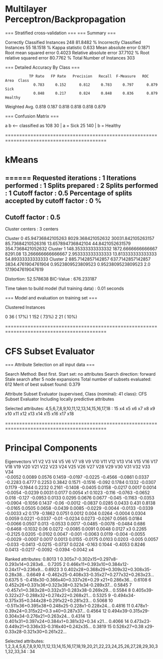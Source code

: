 # Multilayer Perceptron/Backpropagation
=== Stratified cross-validation ===
=== Summary ===

Correctly Classified Instances         248               81.8482 %
Incorrectly Classified Instances        55               18.1518 %
Kappa statistic                          0.633 
Mean absolute error                      0.1871
Root mean squared error                  0.4023
Relative absolute error                 37.7102 %
Root relative squared error             80.7762 %
Total Number of Instances              303     

=== Detailed Accuracy By Class ===

               TP Rate   FP Rate   Precision   Recall  F-Measure   ROC Area  Class
                 0.783     0.152      0.812     0.783     0.797      0.879    Sick
                 0.848     0.217      0.824     0.848     0.836      0.879    Healthy
Weighted Avg.    0.818     0.187      0.818     0.818     0.818      0.879

=== Confusion Matrix ===

   a   b   <-- classified as
 108  30 |   a = Sick
  25 140 |   b = Healthy

==========================================================================================
# kMeans
======
Requested iterations            : 1
Iterations performed            : 1
Splits prepared                 : 2
Splits performed                : 1
Cutoff factor                   : 0.5
Percentage of splits accepted 
by cutoff factor                : 0 %
------
Cutoff factor                   : 0.5
------

Cluster centers                 : 3 centers

Cluster 0
            45.94736842105263 8029.368421052632 30031.842105263157 85.73684210526316 13.657894736842104 44.8421052631579 354.7368421052632
Cluster 1
            148.35333333333332 1872.6666666666667 8291.08 13.266666666666667 2.953333333333333 13.813333333333333 54.89333333333333
Cluster 2
            885.7142857142857 637.7142857142857 3834.4761904761904 0.9523809523809523 0.9523809523809523 2.0 17.19047619047619

Distortion: 52.578638
BIC-Value : 676.233187


Time taken to build model (full training data) : 0.01 seconds

=== Model and evaluation on training set ===

Clustered Instances

0       36 ( 17%)
1      152 ( 73%)
2       21 ( 10%)

==========================================================================================
# CFS Subset Evaluator
=== Attribute Selection on all input data ===

Search Method:
	Best first.
	Start set: no attributes
	Search direction: forward
	Stale search after 5 node expansions
	Total number of subsets evaluated: 612
	Merit of best subset found:    0.379

Attribute Subset Evaluator (supervised, Class (nominal): 41 class):
	CFS Subset Evaluator
	Including locally predictive attributes

Selected attributes: 4,5,6,7,8,9,10,11,12,13,14,15,16,17,18 : 15
                     x4
                     x5
                     x6
                     x7
                     x8
                     x9
                     x10
                     x11
                     x12
                     x13
                     x14
                     x15
                     x16
                     x17
                     x18
                      
==========================================================================================
# Principal Components 
Eigenvectors
 V1	 V2	 V3	 V4	 V5	 V6	 V7	 V8	 V9	 V10	 V11	 V12	 V13	 V14	 V15	 V16	 V17	 V18	 V19	 V20	 V21	 V22	 V23	 V24	 V25	 V26	 V27	 V28	 V29	 V30	 V31	 V32	 V33	 V34	
-0.0052	 0.0089	 0.0576	 0.1459	-0.0197	-0.0225	-0.4566	-0.0861	 0.0337	-0.2283	 0.4777	 0.2253	 0.3842	 0.1571	-0.1516	-0.092 	 0.1784	 0.1332	-0.0307	 0.1179	-0.1944	 0.2232	 0.2161	-0.1408	-0.0405	 0.0158	-0.0217	 0.0017	 0.0014	-0.0054	-0.0239	 0.0031	 0.0177	 0.0054	x1
 0.1023	-0.116 	-0.0763	-0.0652	 0.018 	-0.127 	-0.0953	 0.0133	 0.0295	 0.0676	 0.0677	-0.045 	-0.1163	-0.0353	-0.0904	-0.1056	 0.1437	-0.06  	-0.0012	-0.0837	 0.0285	 0.0433	 0.431 	 0.8138	-0.0165	 0.0505	 0.0658	-0.0439	 0.0085	-0.0229	-0.0044	-0.0133	-0.0339	-0.0033	x2
 0.179 	-0.1862	 0.0751	 0.0012	 0.004 	 0.0264	-0.0004	 0.0304	 0.0059	 0.0221	-0.0337	-0.01  	-0.0234	 0.0273	-0.0267	 0.0565	 0.0184	-0.0066	 0.0507	 0.013 	-0.0533	 0.0017	-0.0485	-0.0078	-0.0484	 0.686 	-0.6468	-0.1032	 0.06  	 0.0272	-0.0085	 0.0091	 0.0048	 0.0127	x3
 0.2265	-0.2125	 0.0205	-0.0102	 0.0047	-0.001 	-0.0063	 0.0119	-0.004 	-0.0055	-0.0029	-0.0007	 0.0017	 0.0013	 0.0155	-0.0175	 0.0103	 0.0203	-0.005 	 0.0057	-0.033 	-0.0413	-0.0215	-0.0737	 0.0224	-0.163 	 0.1044	-0.4053	 0.8246	 0.0413	-0.0217	-0.0092	-0.0394	-0.0042	x4


Ranked attributes:
 0.8013    1 0.305x7-0.302x15+0.297x8-0.293x14+0.283x6...
 0.7205    2 0.466x11+0.393x10+0.384x12-0.24x17+0.236x9...
 0.6923    3 0.402x28+0.368x29+0.309x32+0.308x35-0.28x38...
 0.6649    4 -0.462x25-0.408x33-0.35x27+0.277x32+0.263x23...
 0.6375    5 -0.418x30-0.366x40+0.337x26+0.29 x21+0.286x36...
 0.6108    6 0.452x26+0.331x36+0.323x38+0.321x34-0.289x37...
 0.5845    7 -0.457x1+0.383x28+0.332x31-0.283x38-0.269x29...
 0.5584    8 0.405x39-0.322x27-0.288x32+0.274x22+0.268x21...
 0.5325    9 -0.494x34-0.375x35+0.344x28+0.291x22+0.281x23...
 0.5068   10 -0.511x36+0.395x38+0.248x25-0.228x1-0.228x24...
 0.4816   11 0.478x1-0.39x24+0.315x22+0.3  x40+0.287x37...
 0.4564   12 0.494x39-0.315x29-0.304x34-0.276x21+0.263x24...
 0.4314   13 0.401x31+0.397x24+0.384x1+0.381x32+0.34 x21...
 0.4066   14 0.473x23-0.449x21+0.336x33-0.316x40+0.242x35...
 0.3819   15 0.526x27+0.38 x29-0.33x28-0.321x30+0.261x22...


Selected attributes: 1,2,3,4,5,6,7,8,9,10,11,12,13,14,15,16,17,18,19,20,21,22,23,24,25,26,27,28,29,30,31,32,33,34 : 34

